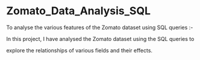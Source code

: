 # Zomato_Data_Analysis_SQL
To analyse the various features of the Zomato dataset using SQL queries :-

In this project, I have analysed the Zomato dataset using the SQL queries to

explore the relationships of various fields and their effects. 
